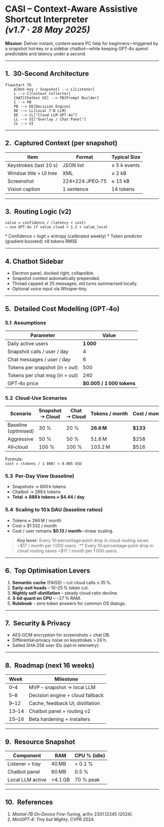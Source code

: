 # CASI – Context‑Aware Assistive Shortcut Interpreter _(v1.7 · 28 May 2025)_

**Mission**: Deliver instant, context‑aware PC help for beginners—triggered by a snapshot hot‑key or a sidebar chatbot—while keeping GPT‑4o spend predictable and latency under a second.

---
## 1.  30‑Second Architecture
```mermaid
flowchart TD
    A[Hot-key / Snapshot] --> L[Listener]
    L --> C[Context Collector]
    CHAT[Chatbot UI] --> PB[Prompt Builder]
    C --> PB
    PB --> DE[Decision Engine]
    DE --> LL[Local 7-B LLM]
    DE --> CL["Cloud LLM GPT-4o"]
    LL --> UI["Overlay / Chat Panel"]
    CL --> UI
```

---
## 2.  Captured Context (per snapshot)
| Item | Format | Typical Size |
|------|--------|--------------|
| Keystrokes (last 10 s) | JSON list | ≤ 5 k events |
| Window title + UI tree | XML | ≤ 2 kB |
| Screenshot | 224×224 JPEG‑75 | ≈ 15 kB |
| Vision caption | 1 sentence | 14 tokens |

---
## 3.  Routing Logic (v2)
```text
value = confidence / (latency + cost)
→ use GPT‑4o if value_cloud > 1.2 × value_local
```
* Confidence = logit × entropy (calibrated weekly)
* Token predictor (gradient‑boosted) ±8 tokens RMSE

---
## 4.  Chatbot Sidebar
* Electron panel, docked right, collapsible.  
* Snapshot context automatically prepended.  
* Thread capped at 25 messages; old turns summarised locally.  
* Optional voice input via Whisper‑tiny.

---
## 5.  Detailed Cost Modelling (GPT‑4o)
### 5.1  Assumptions
| Parameter | Value |
|-----------|-------|
| Daily active users | **1 000** |
| Snapshot calls / user / day | 4 |
| Chat messages / user / day | 6 |
| Tokens per snapshot (in + out) | 500 |
| Tokens per chat msg (in + out) | 240 |
| GPT‑4o price | **\$0.005 / 1 000 tokens** |

### 5.2  Cloud‑Use Scenarios
| Scenario | Snapshot ⇢ Cloud | Chat ⇢ Cloud | Tokens / month | Cost / month | Cost / user / month |
|----------|-----------------|--------------|-----------------|--------------|----------------------|
| Baseline (optimised) | 30 % | 20 % | **26.6 M** | **\$133** | \$0.13 |
| Aggressive | 50 % | 50 % | 51.6 M | \$258 | \$0.26 |
| All‑cloud | 100 % | 100 % | 103.2 M | \$516 | \$0.52 |

Formula:  
`cost = (tokens / 1 000) × 0.005 USD`

### 5.3  Per‑Day View (baseline)
* Snapshots → 600 k tokens  
* Chatbot → 288 k tokens  
* **Total → 888 k tokens ≈ \$4.44 / day**

### 5.4  Scaling to 10 k DAU (baseline ratios)
* Tokens ≈ 266 M / month  
* Cost ≈ \$1 332 / month  
* Cost / user remains **\$0.13 / month**—linear scaling.

> **Key lever:** Every 10‑percentage‑point drop in cloud routing saves ~\$17 / month per 1 000 users.
:** Every 10‑percentage‑point drop in cloud routing saves ~\$17 / month per 1 000 users.

---
## 6.  Top Optimisation Levers
1. **Semantic cache** (FAISS) – cut cloud calls ≤ 35 %.  
2. **Early‑exit heads** – 10–25 % token cut.  
3. **Nightly self‑distillation** – steady cloud‑ratio decline.  
4. **3‑bit quant on CPU** – −27 % RAM.  
5. **Rulebook** – zero‑token answers for common OS dialogs.

---
## 7.  Security & Privacy
* AES‑GCM encryption for screenshots + chat DB.  
* Differential‑privacy noise on keystrokes > 24 h.  
* Salted SHA‑256 user IDs (opt‑in telemetry).

---
## 8.  Roadmap (next 16 weeks)
| Week | Milestone |
|------|-----------|
| 0–4 | MVP – snapshot → local LLM |
| 5–8 | Decision engine + cloud fallback |
| 9–12| Cache, feedback UI, distillation |
| 13–14| Chatbot panel + routing v2 |
| 15–16| Beta hardening + installers |

---
## 9.  Resource Snapshot
| Component | RAM | CPU % (idle) |
|-----------|-----|--------------|
| Listener + tray | 40 MB | < 0.1 % |
| Chatbot panel | 60 MB | 0.5 % |
| Local LLM active | +4.1 GB | 70 % peak |

---
## 10.  References
1. *Mistral‑7B On‑Device Fine‑Tuning*, arXiv 2301.12345 (2024).  
2. *MiniGPT‑4: Tiny but Mighty*, CVPR 2024.
